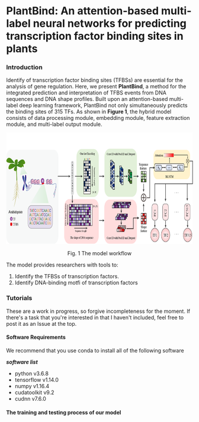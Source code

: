 # PlantBind: An attention-based multi-label neural networks for predicting transcription factor binding sites in plants
###   Introduction
Identify of transcription factor binding sites (TFBSs) are essential for the analysis of gene regulation. Here, we present **PlantBind**, a method for the integrated prediction and interpretation of TFBS events from DNA sequences and DNA shape profiles. Built upon an attention-based multi-label deep learning framework, PlantBind not only simultaneously predicts the binding sites of 315 TFs. As shown in **Figure 1**, the hybrid model consists of data processing module, embedding module, feature extraction module, and multi-label output module.

<p align="center">
<img src="https://github.com/wenkaiyan-kevin/PlantBind/blob/main/images/flow_chart.png" width = "600" height = "300" >
</p>  
<p align="center">Fig. 1 The model workflow</p>  

The model provides researchers with tools to:

1. Identify the TFBSs of transcription factors.
2. Identify DNA-binding motfi of transcription factors

### Tutorials
These are a work in progress, so forgive incompleteness for the moment. If there's a task that you're interested in that I haven't included, feel free to post it as an Issue at the top.

#### Software Requirements
We recommend that you use conda to install all of the following software

***software list***
- python      v3.6.8
- tensorflow  v1.14.0
- numpy       v1.16.4
- cudatoolkit v9.2
- cudnn       v7.6.0



#### The training and testing process of our model

